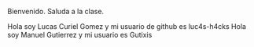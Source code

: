 Bienvenido. Saluda a la clase.

Hola soy Lucas Curiel Gomez y mi usuario de github es luc4s-h4cks
Hola soy Manuel Gutierrez y mi usuario es Gutixis

